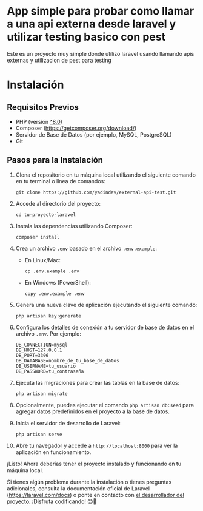 # App simple para probar como llamar a una api externa desde laravel y utilizar testing basico con pest

Este es un proyecto muy simple donde utilizo laravel usando llamando apis externas y utilizacion de pest para testing

# Instalación

## Requisitos Previos

- PHP (versión [^8.0](https://www.php.net/downloads.php))
- Composer (https://getcomposer.org/download/)
- Servidor de Base de Datos (por ejemplo, MySQL, PostgreSQL)
- Git

## Pasos para la Instalación

1. Clona el repositorio en tu máquina local utilizando el siguiente comando en tu terminal o línea de comandos:

   ```
   git clone https://github.com/yadindev/external-api-test.git
   ```

2. Accede al directorio del proyecto:

   ```
   cd tu-proyecto-laravel
   ```

3. Instala las dependencias utilizando Composer:

   ```
   composer install
   ```

4. Crea un archivo `.env` basado en el archivo `.env.example`:

   - En Linux/Mac:

     ```
     cp .env.example .env
     ```

   - En Windows (PowerShell):

     ```
     copy .env.example .env
     ```

5. Genera una nueva clave de aplicación ejecutando el siguiente comando:

   ```
   php artisan key:generate
   ```

6. Configura los detalles de conexión a tu servidor de base de datos en el archivo `.env`. Por ejemplo:

   ```
   DB_CONNECTION=mysql
   DB_HOST=127.0.0.1
   DB_PORT=3306
   DB_DATABASE=nombre_de_tu_base_de_datos
   DB_USERNAME=tu_usuario
   DB_PASSWORD=tu_contraseña
   ```

7. Ejecuta las migraciones para crear las tablas en la base de datos:

   ```
   php artisan migrate
   ```

8. Opcionalmente, puedes ejecutar el comando `php artisan db:seed` para agregar datos predefinidos en el proyecto a la base de datos.

9. Inicia el servidor de desarrollo de Laravel:

   ```
   php artisan serve
   ```

10. Abre tu navegador y accede a `http://localhost:8000` para ver la aplicación en funcionamiento.

¡Listo! Ahora deberías tener el proyecto instalado y funcionando en tu máquina local.

Si tienes algún problema durante la instalación o tienes preguntas adicionales, consulta la documentación oficial de Laravel (https://laravel.com/docs) o ponte en contacto con [el desarrollador del proyecto.](https://github.com/yadindev) ¡Disfruta codificando! 😊🚀

